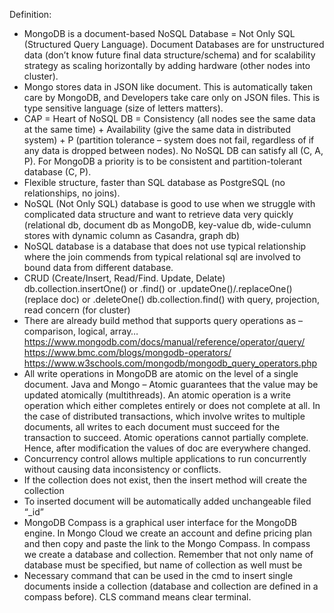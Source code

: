 Definition:
-	MongoDB is a document-based NoSQL Database = Not Only SQL (Structured Query Language).
Document Databases are for unstructured data (don’t know future final data structure/schema) and for scalability strategy as scaling horizontally by adding hardware (other nodes into cluster).
-	Mongo stores data in JSON like document. This is automatically taken care by MongoDB, and Developers take care only on JSON files. This is type sensitive language (size of letters matters).
-	CAP = Heart of NoSQL DB = Consistency (all nodes see the same data at the same time) + Availability (give the same data in distributed system) + P (partition tolerance – system does not fail, regardless of if any data is dropped between nodes). No NoSQL DB can satisfy all (C, A, P).
For MongoDB a priority is to be consistent and partition-tolerant database (C, P).
-	Flexible structure, faster than SQL database as PostgreSQL (no relationships, no joins).
-	NoSQL (Not Only SQL) database is good to use when we struggle with complicated data structure and want to retrieve data very quickly (relational db, document db as MongoDB, key-value db, wide-culumn stores with dynamic column as Casandra, graph db)
-	NoSQL database is a database that does not use typical relationship where the join commends from typical relational sql are involved to bound data from different database.
 -	CRUD (Create/Insert, Read/Find. Update, Delate)
db.collection.insertOne() or .find() or .updateOne()/.replaceOne() (replace doc) or .deleteOne()
db.collection.find() with query, projection, read concern (for cluster)
-	There are already build method that supports query operations as – comparison, logical, array…
https://www.mongodb.com/docs/manual/reference/operator/query/
https://www.bmc.com/blogs/mongodb-operators/
https://www.w3schools.com/mongodb/mongodb_query_operators.php
-	All write operations in MongoDB are atomic on the level of a single document.
Java and Mongo – Atomic guarantees that the value may be updated atomically (multithreads). An atomic operation is a write operation which either completes entirely or does not complete at all. In the case of distributed transactions, which involve writes to multiple documents, all writes to each document must succeed for the transaction to succeed. Atomic operations cannot partially complete. Hence, after modification the values of doc are everywhere changed.
-	Concurrency control allows multiple applications to run concurrently without causing data inconsistency or conflicts.
-	If the collection does not exist, then the insert method will create the collection
-	To inserted document will be automatically added unchangeable filed “_id”
-	MongoDB Compass is a graphical user interface for the MongoDB engine.
In Mongo Cloud we create an account and define pricing plan and then copy and paste the link to the Mongo Compass. In compass we create a database and collection. Remember that 
not only name of database must be specified, but name of collection as well must be
-	Necessary command that can be used in the cmd to insert single documents inside a collection
(database and collection are defined in a compass before). CLS command means clear terminal.

